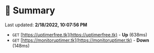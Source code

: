 # 📖 Summary
Last updated: **2/18/2022, 10:07:56 PM**

- `GET` [https://uptimerfree.tk](https://uptimerfree.tk) - **Up** (638ms)
- `GET` [https://monitoruptimer.tk](https://monitoruptimer.tk) - **Down** (148ms)
